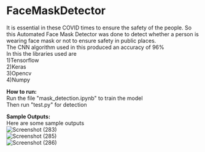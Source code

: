 # FaceMaskDetector
It is essential in these COVID times to ensure the safety of the people. So this Automated Face Mask Detector was done to detect whether a person is wearing face mask or not to ensure safety in public places. <br/>
The CNN algorithm used in this produced an accuracy of 96% <br/>
In this the libraries used are <br/>
1)Tensorflow <br/>
2)Keras <br/>
3)Opencv <br/>
4)Numpy <br/>

**How to run:**<br/>
Run the file "mask_detection.ipynb" to train the model<br/>
Then run "test.py" for detection<br/>

**Sample Outputs:**<br/>
Here are some sample outputs<br/>
![Screenshot (283)](https://user-images.githubusercontent.com/62705750/154032230-ce8a51d5-f3f3-4ddf-a257-2df4884fbe40.png)<br/>
![Screenshot (285)](https://user-images.githubusercontent.com/62705750/154032338-fee0dd08-0187-47c3-b654-d362f1df8f0d.png)<br/>
![Screenshot (286)](https://user-images.githubusercontent.com/62705750/154032622-802fbc97-b50a-49da-970d-d7059a12b5ce.png)<br/>

